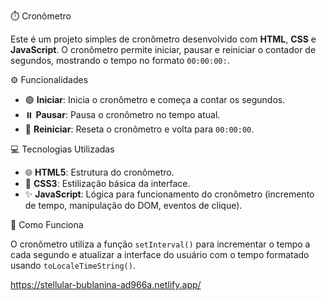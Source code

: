 ⏱️ Cronômetro

Este é um projeto simples de cronômetro desenvolvido com **HTML**, **CSS** e **JavaScript**. O cronômetro permite iniciar, pausar e reiniciar o contador de segundos, mostrando o tempo no formato `00:00:00:`.

⚙️ Funcionalidades

- 🟢 **Iniciar**: Inicia o cronômetro e começa a contar os segundos.
- ⏸️ **Pausar**: Pausa o cronômetro no tempo atual.
- 🔄 **Reiniciar**: Reseta o cronômetro e volta para `00:00:00`.

💻 Tecnologias Utilizadas

- 🌐 **HTML5**: Estrutura do cronômetro.
- 🎨 **CSS3**: Estilização básica da interface.
- ✨ **JavaScript**: Lógica para funcionamento do cronômetro (incremento de tempo, manipulação do DOM, eventos de clique).

🚀 Como Funciona

O cronômetro utiliza a função `setInterval()` para incrementar o tempo a cada segundo e atualizar a interface do usuário com o tempo formatado usando `toLocaleTimeString()`.


https://stellular-bublanina-ad966a.netlify.app/
